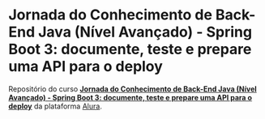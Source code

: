 # Jornada do Conhecimento de Back-End Java (Nível Avançado) - Spring Boot 3: documente, teste e prepare uma API para o deploy

Repositório do curso [**Jornada do Conhecimento de Back-End Java (Nível Avançado) - Spring Boot 3: documente, teste e prepare uma API para o deploy**](https://cursos.alura.com.br/course/spring-boot-3-documente-teste-prepare-api-deploy) da plataforma [Alura](https://cursos.alura.com.br/).
